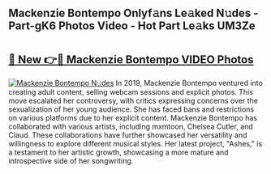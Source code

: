 ## Mackenzie Bontempo Onlyf𝚊ns Le𝚊ked N𝚞des - Part-gK6 Photos Video - Hot Part Le𝚊ks UM3Ze

# <h2><a href="http://ac25016.deff.icu/?id=Mackenzie+Bontempo">🔗 New 👉🔴 Mackenzie Bontempo VIDEO Photos</a></h2>

[![Mackenzie Bontempo N𝚞des](https://i.imgur.com/rIISA9y.gif)](http://ac25016.deff.icu/?id=Mackenzie+Bontempo)
In 2019, Mackenzie Bontempo ventured into creating adult content, selling webcam sessions and explicit photos. This move escalated her controversy, with critics expressing concerns over the sexualization of her young audience. She has faced bans and restrictions on various platforms due to her explicit content. Mackenzie Bontempo has collaborated with various artists, including mxmtoon, Chelsea Cutler, and Claud. These collaborations have further showcased her versatility and willingness to explore different musical styles. Her latest project, "Ashes," is a testament to her artistic growth, showcasing a more mature and introspective side of her songwriting.
